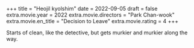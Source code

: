 +++
title = "Heojil kyolshim"
date = 2022-09-05
draft = false
extra.movie.year = 2022
extra.movie.directors = "Park Chan-wook"
extra.movie.en_title = "Decision to Leave"
extra.movie.rating = 4
+++

Starts of clean, like the detective, but gets murkier and murkier along the way.<!-- more -->
